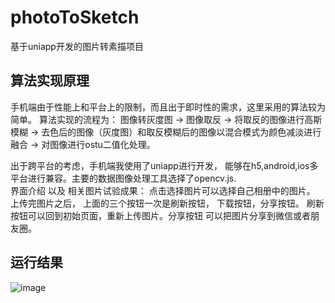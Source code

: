 # photoToSketch
基于uniapp开发的图片转素描项目

## 算法实现原理
手机端由于性能上和平台上的限制，而且出于即时性的需求，这里采用的算法较为简单。 
算法实现的流程为： 图像转灰度图 -> 图像取反 -> 将取反的图像进行高斯模糊 -> 去色后的图像（灰度图）和取反模糊后的图像以混合模式为颜色减淡进行融合 -> 对图像进行ostu二值化处理。

出于跨平台的考虑，手机端我使用了uniapp进行开发， 能够在h5,android,ios多平台进行兼容。主要的数据图像处理工具选择了opencv.js.   
界面介绍 以及 相关图片试验成果：
点击选择图片可以选择自己相册中的图片。  上传完图片之后， 上面的三个按钮一次是刷新按钮， 下载按钮，分享按钮。 刷新按钮可以回到初始页面，重新上传图片。分享按钮 可以把图片分享到微信或者朋友圈。


## 运行结果

![image](https://user-images.githubusercontent.com/78332649/216051734-8164e47e-5302-43c9-931a-51669ebeac1c.png)
